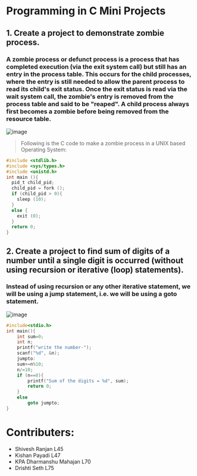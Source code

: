 # Programming in C Mini Projects
## 1. Create a project to demonstrate zombie process.
### A zombie process or defunct process is a process that has completed execution (via the exit system call) but still has an entry in the process table. This occurs for the child processes, where the entry is still needed to allow the parent process to read its child's exit status. Once the exit status is read via the wait system call, the zombie's entry is removed from the process table and said to be "reaped". A child process always first becomes a zombie before being removed from the resource table.
![image](https://user-images.githubusercontent.com/86239697/153705648-c30fb89f-d219-44ee-ab2b-4f1f77412b28.png)
> Following is the C code to make a zombie process in a UNIX based Operating System:
```c
#include <stdlib.h>
#include <sys/types.h>
#include <unistd.h>
int main (){
  pid_t child_pid;
  child_pid = fork ();
  if (child_pid > 0){
    sleep (10);
  }
  else {
    exit (0);
  }
  return 0;
}
```
## 2. Create a project to find sum of digits of a number until a single digit is occurred (without using recursion or iterative (loop) statements).
### Instead of using recursion or any other iterative statement, we will be using a jump statement, i.e. we will be using a goto statement.

![image](https://user-images.githubusercontent.com/86239697/153741579-9e28db86-3a4c-4d16-96d8-039e20ea9b0e.jpeg)

```cpp
#include<stdio.h>
int main(){
    int sum=0;
    int n;
    printf("write the number-");
    scanf("%d", &n);
    jumpto:
    sum+=n%10;
    n/=10;
    if (n==0){
        printf("Sum of the digits = %d", sum);
        return 0;
    }
    else
        goto jumpto;
}
```
# Contributers:
- Shivesh Ranjan L45
- Kishan Payadi L47
- KPA Dharmanshu Mahajan L70
- Drishti Seth L75
